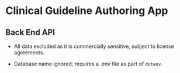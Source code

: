 # Clinical Guideline Authoring App

## Back End API

- All data excluded as it is commercially sensitive, subject to license agreements.

- Database name ignored, requires a .env file as part of `dotenv`.
